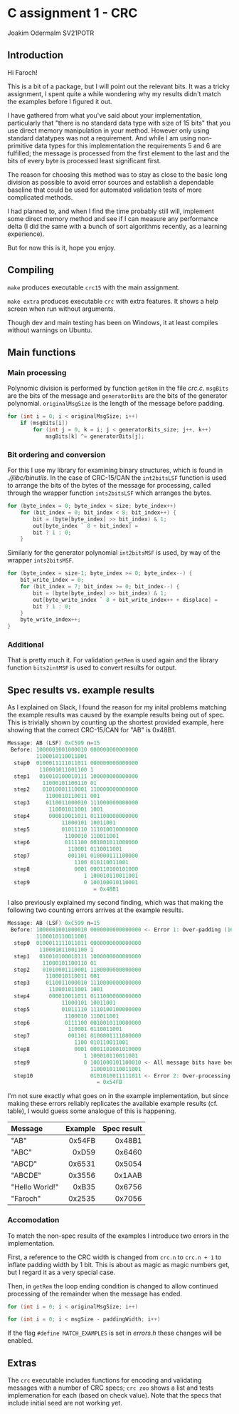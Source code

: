 # C assignment 1 - CRC
Joakim Odermalm SV21POTR

## Introduction
Hi Faroch! 

This is a bit of a package, but I will point out the relevant bits. It was a tricky assignment,
I spent quite a while wondering why my results didn't match the examples before I figured it out.

I have gathered from what you've said about your implementation, particularly that
 "there is no standard data type with size of 15 bits" 
that you use direct memory manipulation in your method. However only using standard datatypes was not a requirement. And while I am using non-primitive data types for this implementation the requirements 5 and 6 are fulfilled; the message is processed from the first element to the last and the bits of every byte is processed least significant first.

The reason for choosing this method was to stay as close to the basic long division as possible to avoid error sources and establish a dependable baseline that could be used for automated validation tests of more complicated methods.  

I had planned to, and when I find the time probably still will, implement some direct memory method and see if I can measure any performance delta (I did the same with a bunch of sort algorithms recently, as a learning experience). 

But for now this is it, hope you enjoy.

## Compiling
`make` produces executable `crc15` with the main assignment.

`make extra` produces executable `crc` with extra features. It shows a help screen when run without arguments.

Though dev and main testing has been on Windows, it at least compiles without warnings on Ubuntu.

## Main functions

### Main processing 
Polynomic division is performed by function `getRem` in the file *crc.c*. `msgBits` are the bits of the message and `generatorBits` are the bits of the generator polynomial. `originalMsgSize` is the length of the message before padding.
```c
for (int i = 0; i < originalMsgSize; i++)  
    if (msgBits[i]) 
        for (int j = 0, k = i; j < generatorBits_size; j++, k++) 
            msgBits[k] ^= generatorBits[j];
```

### Bit ordering and conversion
For this I use my library for examining binary structures, which is found in *./jlibc/binutils*.
In the case of CRC-15/CAN the `int2bitsLSF` function is used to arrange the bits of the bytes of the message for processing, called through the wrapper function `ints2bitsLSF` which arranges the bytes.
```c
for (byte_index = 0; byte_index < size; byte_index++)         
    for (bit_index = 0; bit_index < 8; bit_index++) {                 
        bit = (byte[byte_index] >> bit_index) & 1;
        out[byte_index ` 8 + bit_index] = 
        bit ? 1 : 0;
    }
```

Similariy for the generator polynomial `int2bitsMSF` is used, by way of the wrapper `ints2bitsMSF`.
```c
for (byte_index = size-1; byte_index >= 0; byte_index--) {     
    bit_write_index = 0;
    for (bit_index = 7; bit_index >= 0; bit_index--) {         
        bit = (byte[byte_index] >> bit_index) & 1;
        out[byte_write_index ` 8 + bit_write_index++ + displace] = 
        bit ? 1 : 0;
    }
    byte_write_index++;
}
```

### Additional
That is pretty much it. For validation `getRem` is used again and the library function `bits2intMSF` is used to convert results for output. 


## Spec results vs. example results
As I explained on Slack, I found the reason for my inital problems matching the example results was caused by the example results being out of spec. This is trivially shown by counting up the shortest provided example, here showing that the correct CRC-15/CAN for "AB" is 0x48B1.
```c
Message: AB (LSF) 0xC599 n=15
 Before: 1000001001000010 000000000000000
         1100010110011001  
  step0  0100011111011011 000000000000000
          110001011001100 1  
  step1   010010100010111 100000000000000    
           11000101100110 01  
  step2    01010001110001 110000000000000
            1100010110011 001          
  step3     0110011000010 111000000000000
             110001011001 1001
  step4      000010011011 011100000000000
                 11000101 10011001
  step5          01011110 111010010000000
                  1100010 110011001
  step6           0111100 001001011000000
                   110001 0110011001
  step7            001101 010000111100000
                     1100 010110011001
  step8              0001 000110100101000
                        1 100010110011001
  step9                 0 100100010110001 
                           = 0x48B1
```

I also previously explained my second finding, which was that making the following two counting errors arrives at the example results.
```c
Message: AB (LSF) 0xC599 n=15 
 Before: 1000001001000010 0000000000000000 <- Error 1: Over-padding (16 zeroes added)
         1100010110011001  
  step0  0100011111011011 0000000000000000
          110001011001100 1  
  step1   010010100010111 1000000000000000    
           11000101100110 01  
  step2    01010001110001 1100000000000000
            1100010110011 001          
  step3     0110011000010 1110000000000000
             110001011001 1001
  step4      000010011011 0111000000000000
                 11000101 10011001
  step5          01011110 1110100100000000
                  1100010 110011001
  step6           0111100 0010010110000000
                   110001 0110011001
  step7            001101 0100001111000000
                     1100 010110011001
  step8              0001 0001101001010000
                        1 100010110011001
  step9                 0 1001000101100010 <- All message bits have been zeroed, processing should stop
                          1100010110011001
  step10                  0101010011111011 <- Error 2: Over-processing
                            = 0x54FB
```

I'm not sure exactly what goes on in the example implementation, but since making these errors reliably replicates the available example results (cf. table), I would guess some analogue of this is happening.

| Message       | Example | Spec result|
|:---           |     ---:|        ---:|
|"AB"           |  0x54FB |     0x48B1 |
|"ABC"          |  0xD59  |     0x6460 |
|"ABCD"         |  0x6531 |     0x5054 |
|"ABCDE"        |  0x3556 |     0x1AAB |
|"Hello World!" |  0xB35  |     0x6756 |
|"Faroch"       |  0x2535 |     0x7056 |


### Accomodation

To match the non-spec results of the examples I introduce two errors in the implementation.

First, a reference to the CRC width is changed from `crc.n` to `crc.n + 1` to inflate padding width by 1 bit. This is about as magic as magic numbers get, but I regard it as a very special case.

Then, in `getRem` the loop ending condition is changed to allow continued processing of the remainder when the message has ended.
```c
for (int i = 0; i < originalMsgSize; i++)  

for (int i = 0; i < msgSize - paddingWidth; i++)  
```

If the flag `#define MATCH_EXAMPLES` is set in *errors.h* these changes will be enabled. 


## Extras
The `crc` executable includes functions for encoding and validating messages with a number of CRC specs; 
`crc zoo` shows a list and tests implemenation for each (based on check value). Note that the specs that include initial seed are not working yet. 
